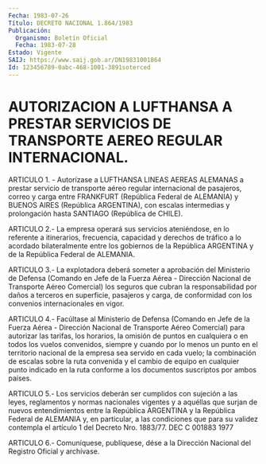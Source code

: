 ```yaml
---
Fecha: 1983-07-26
Título: DECRETO NACIONAL 1.864/1983
Publicación:
  Organismo: Boletín Oficial
  Fecha: 1983-07-28
Estado: Vigente
SAIJ: https://www.saij.gob.ar/DN19831001864
Id: 123456789-0abc-468-1001-3891soterced
---
```

# AUTORIZACION A LUFTHANSA A PRESTAR SERVICIOS DE TRANSPORTE AEREO REGULAR INTERNACIONAL.

<a id="1"></a>
ARTICULO  1. - Autorízase a LUFTHANSA LINEAS AEREAS ALEMANAS a prestar servicio  de  transporte  aéreo  regular  internacional  de pasajeros,  correo  y  carga  entre FRANKFURT (República Federal de ALEMANIA)  y  BUENOS  AIRES  (República   ARGENTINA),  con  escalas intermedias  y prolongación hasta SANTIAGO  (República  de  CHILE).

<a id="2"></a>
ARTICULO  2.- La empresa operará sus servicios ateniéndose, en lo referente a itinerarios,  frecuencia,  capacidad  y  derechos de tráfico  a  lo  acordado bilateralmente entre los gobiernos  de  la República  ARGENTINA   y  de  la  República  Federal  de  ALEMANIA.

<a id="3"></a>
ARTICULO  3.-  La  explotadora deberá someter a aprobación del Ministerio  de Defensa (Comando  en  Jefe  de  la  Fuerza  Aérea  - Dirección Nacional  de  Transporte Aéreo Comercial) los seguros que cubran la responsabilidad  por  daños  a  terceros  en  superficie, pasajeros y carga, de conformidad con los convenios internacionales en vigor.

<a id="4"></a>
ARTICULO  4.-  Facúltase  al Ministerio de Defensa (Comando en Jefe de la Fuerza Aérea - Dirección  Nacional  de  Transporte Aéreo Comercial) para autorizar las tarifas, los horarios,  la omisión de puntos  en cualquiera o en todos los vuelos convenidos,  siempre  y cuando por  lo  menos  un  punto  en  el  territorio nacional de la empresa sea servido en cada vuelo; la combinación  de escalas sobre la  ruta  convenida  y  el  cambio  de  equipo  en cualquier  punto indicado en la ruta conforme a los documentos suscriptos  por ambos países.

<a id="5"></a>
ARTICULO 5.- Los servicios deberán ser cumplidos con sujeción a las  leyes,  reglamentos  y normas nacionales vigentes y a aquéllas que surjan de nuevos entendimientos  entre la República ARGENTINA y la  República  Federal  de  ALEMANIA  y,  en    particular,  a  las condiciones  que  para  su  validez  contempla  el artículo  1  del Decreto Nro. 1883/77. DEC C 001883 1977

<a id="6"></a>
ARTICULO  6.-  Comuníquese,  publíquese,  dése  a la Dirección Nacional del Registro Oficial y archívase.